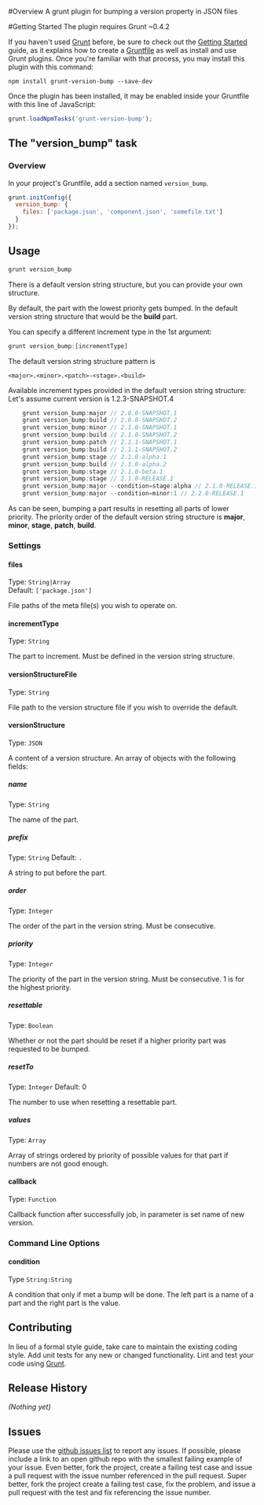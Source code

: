 #Overview
A grunt plugin for bumping a version property in JSON files

#Getting Started
The plugin requires Grunt ~0.4.2

If you haven't used [Grunt](http://gruntjs.com/) before, be sure to check out the [Getting Started](http://gruntjs.com/getting-started) guide, as it explains how to create a [Gruntfile](http://gruntjs.com/sample-gruntfile) as well as install and use Grunt plugins. Once you're familiar with that process, you may install this plugin with this command:

```shell
npm install grunt-version-bump --save-dev
```

Once the plugin has been installed, it may be enabled inside your Gruntfile with this line of JavaScript:

```js
grunt.loadNpmTasks('grunt-version-bump');
```

## The "version_bump" task

### Overview
In your project's Gruntfile, add a section named `version_bump`.

```js
grunt.initConfig({
  version_bump: {
    files: ['package.json', 'component.json', 'somefile.txt']
  }
});

```

## Usage

```js
grunt version_bump
```
There is a default version string structure, but you can provide your own structure.

By default, the part with the lowest priority gets bumped. In the default version string structure that would be the **build** part.

You can specify a different increment type in the 1st argument:
```js
grunt version_bump:[incrementType]
```
The default version string structure pattern is
```
<major>.<minor>.<patch>-<stage>.<build>
```
Available increment types provided in the default version string structure:<br>
Let's assume current version is 1.2.3-SNAPSHOT.4
```javascript
    grunt version_bump:major // 2.0.0-SNAPSHOT.1
    grunt version_bump:build // 2.0.0-SNAPSHOT.2
    grunt version_bump:minor // 2.1.0-SNAPSHOT.1
    grunt version_bump:build // 2.1.0-SNAPSHOT.2
    grunt version_bump:patch // 2.1.1-SNAPSHOT.1
    grunt version_bump:build // 2.1.1-SNAPSHOT.2
    grunt version_bump:stage // 2.1.0-alpha.1
    grunt version_bump:build // 2.1.0-alpha.2
    grunt version_bump:stage // 2.1.0-beta.1
    grunt version_bump:stage // 2.1.0-RELEASE.1
    grunt version_bump:major --condition=stage:alpha // 2.1.0-RELEASE.1
    grunt version_bump:major --condition=minor:1 // 2.2.0-RELEASE.1
```
As can be seen, bumping a part results in resetting all parts of lower priority. The priority order of the default version string structure is **major**, **minor**, **stage**, **patch**, **build**.

### Settings

#### files
Type: `String|Array`  
Default: `['package.json']`

File paths of the meta file(s) you wish to operate on.

#### incrementType
Type: `String`  

The part to increment. Must be defined in the version string structure.

#### versionStructureFile
Type: `String`  

File path to the version structure file if you wish to override the default.

#### versionStructure
Type: `JSON`

A content of a version structure. An array of objects with the following fields:
##### name
Type: `String`

The name of the part.

##### prefix
Type: `String`
Default: `.`

A string to put before the part.

##### order
Type: `Integer`

The order of the part in the version string. Must be consecutive.

##### priority
Type: `Integer`

The priority of the part in the version string. Must be consecutive. 1 is for the highest priority.

##### resettable
Type: `Boolean`

Whether or not the part should be reset if a higher priority part was requested to be bumped.

##### resetTo
Type: `Integer`
Default: 0

The number to use when resetting a resettable part.

##### values
Type: `Array`

Array of strings ordered by priority of possible values for that part if numbers are not good enough.

#### callback
Type: `Function`

Callback function after successfully job, in parameter is set name of new version.

### Command Line Options
#### condition
Type `String:String`

A condition that only if met a bump will be done. The left part is a name of a part and the right part is the value.

## Contributing
In lieu of a formal style guide, take care to maintain the existing coding style. Add unit tests for any new or changed functionality. Lint and test your code using [Grunt](http://gruntjs.com/).

## Release History
_(Nothing yet)_

## Issues
Please use the [github issues list](https://github.com/xl8/grunt-coffeelinter/issues) to report any issues. If possible, please include a link to an open github repo with the smallest failing example of your issue. Even better, fork the project, create a failing test case and issue a pull request with the issue number referenced in the pull request. Super better, fork the project create a failing test case, fix the problem, and issue a pull request with the test and fix referencing the issue number. 
